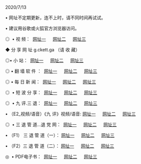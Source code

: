 <p>2020/7/13
<p>• 网址不定期更新，连不上时，请不同时间再试试。
<p>• 建议用谷歌或火狐官方浏览器访问。
<p>◎  • 视 频： 
<a href="http://tce.fasoclash.com/" target="_blank">网址一</a> 　 
<a href="http://tbe.fasoclash.com/" target="_blank">网址二</a> 　 
<a href="http://tae.fasoclash.com/b.html" target="_blank">网址三</a>
<p>◆ 分 享 网 址  g.ckett.ga  （请 收 藏） </p>

<p>◎•  小 站：  
<a href="http://tce.fasoclash.com/f.html" target="_blank">网址一</a> 　 
<a href="http://tbe.fasoclash.com/h.html" target="_blank">网址二</a> 　 
<a href="http://tae.fasoclash.com/k/" target="_blank">网址三</a></p><p>

<p>◎  • 翻 墙 软 件 ：  
<a href="http://tce.fasoclash.com/ff/" target="_blank">网址一</a> 　 
<a href="http://tbe.fasoclash.com/s/read/a1_nd.html" target="_blank">网址二</a> 　 
<a href="http://tae.fasoclash.com/ff/index.html" target="_blank">网址三</a></p>
<p>◎  • 每 日 新 闻：  
<a href="http://tce.fasoclash.com/day/" target="_blank">网址一</a> 　 
<a href="http://tbe.fasoclash.com/day/" target="_blank">网址二</a> 　 
<a href="http://tae.fasoclash.com/day/index.html" target="_blank">网址三</a></p>
<p>◎   • 短 波 分 享：  
<a href="http://tce.fasoclash.com/h/" target="_blank">网址一</a> 　 
<a href="http://tae.fasoclash.com/h/" target="_blank">网址二</a> 　 
<a href="http://tbe.fasoclash.com/h/index.html" target="_blank">网址三</a></p>
<p>◎   • 九 评.三 退：  
<a href="http://tce.fasoclash.com/t/" target="_blank">网址一</a> 　 
<a href="http://tae.fasoclash.com/v2/index.html" target="_blank">网址二</a> 　 
<a href="http://tbe.fasoclash.com/tt/index.html" target="_blank">网址三</a> 　</p>
<p>  • （E2_视频/语音）《九 评》视频/语音: 
<a href="http://tce.fasoclash.com/7738.html" target="_blank">网址一</a> 　 
<a href="http://tae.fasoclash.com/7614.html" target="_blank">网址二</a> 　 
<a href="http://tbe.fasoclash.com/7633.html" target="_blank">网址三</a></p>
<p>◎   • 三 退 管 道...退 党 网：  
<a href="http://tce.fasoclash.com/go/td1.html" target="_blank">网址一</a> 　 
<a href="http://tae.fasoclash.com/go/td2.html" target="_blank">网址二</a> 　 
<a href="http://tbe.fasoclash.com/go/td3.html" target="_blank">网址三</a></p>
<p>  • （F1） 三 退 管 道（一）： 
<a href="http://tce.fasoclash.com/dd/" target="_blank">网址一</a> 　 
<a href="http://tae.fasoclash.com/s/read/a1_tdx.html" target="_blank">网址二</a> 　 
<a href="http://tbe.fasoclash.com/dd/" target="_blank">网址三</a></p>
<p>  • （F2）三 退 管 道（二）： 
<a href="http://tae.fasoclash.com/d/" target="_blank">网址一</a> 　 
<a href="http://tce.fasoclash.com/d/index.html" target="_blank">网址二</a> 　 
<a href="http://tbe.fasoclash.com/d/" target="_blank">网址三</a></p>
<p>◎   • PDF电子书：  
<a href="http://tce.fasoclash.com/p/" target="_blank">网址一</a> 　 
<a href="http://tbe.fasoclash.com/p/index.html" target="_blank">网址二</a> 　 
<a href="http://tae.fasoclash.com/p/" target="_blank">网址三</a></p>
